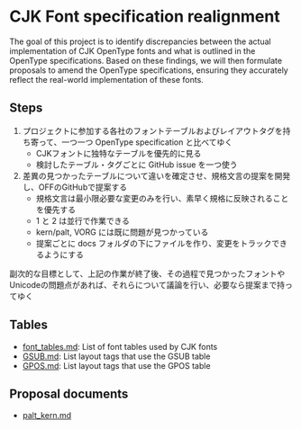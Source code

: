 # CJK Font specification realignment

The goal of this project is to identify discrepancies between the actual implementation of CJK OpenType fonts
and what is outlined in the OpenType specifications.
Based on these findings, we will then formulate proposals to amend the OpenType specifications,
ensuring they accurately reflect the real-world implementation of these fonts.

## Steps
1. プロジェクトに参加する各社のフォントテーブルおよびレイアウトタグを持ち寄って、一つ一つ OpenType specification と比べてゆく
    - CJKフォントに独特なテーブルを優先的に見る
    - 検討したテーブル・タグごとに GitHub issue を一つ使う
2. 差異の見つかったテーブルについて違いを確定させ、規格文言の提案を開発し、OFFのGitHubで提案する
    - 規格文言は最小限必要な変更のみを行い、素早く規格に反映されることを優先する
    - 1 と 2 は並行で作業できる
    - kern/palt, VORG には既に問題が見つかっている
    - 提案ごとに docs フォルダの下にファイルを作り、変更をトラックできるようにする

副次的な目標として、上記の作業が終了後、その過程で見つかったフォントやUnicodeの問題点があれば、それらについて議論を行い、必要なら提案まで持ってゆく

## Tables
- [font_tables.md](https://github.com/jcitpc/CJKFont/blob/main/font_tables.md): List of font tables used by CJK fonts
- [GSUB.md](https://github.com/jcitpc/CJKFont/blob/main/GSUB.md): List layout tags that use the GSUB table
- [GPOS.md](https://github.com/jcitpc/CJKFont/blob/main/GPOS.md): List layout tags that use the GPOS table

## Proposal documents
- [palt_kern.md](https://github.com/jcitpc/CJKFont/blob/main/docs/palt_kern.md)
